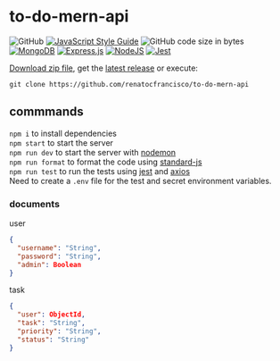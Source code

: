 # to-do-mern-api

![GitHub](https://img.shields.io/github/license/renatocfrancisco/to-do-mern-api)
[![JavaScript Style Guide](https://img.shields.io/badge/code_style-standard-brightgreen.svg)](https://standardjs.com)
![GitHub code size in bytes](https://img.shields.io/github/languages/code-size/renatocfrancisco/to-do-mern-api)
[![MongoDB](https://img.shields.io/badge/MongoDB-%234ea94b.svg?style=flat&logo=mongodb&logoColor=white)](https://mongoosejs.com/)
[![Express.js](https://img.shields.io/badge/Express.js-%23404d59.svg?style=flat&logo=express&logoColor=%2361DAFB)](https://expressjs.com/)
[![NodeJS](https://img.shields.io/badge/Node.js-6DA55F?style=flat&logo=node.js&logoColor=white)](https://nodejs.org/en)
[![Jest](https://img.shields.io/badge/-Jest-%2399425b?style=flat&logo=jest&logoColor=white)](https://jestjs.io/)

[Download zip file](https://github.com/renatocfrancisco/to-do-mern-api/archive/refs/heads/main.zip), get the [latest release](https://github.com/renatocfrancisco/to-do-mern-api/releases/latest) or execute:
```
git clone https://github.com/renatocfrancisco/to-do-mern-api
```

## commmands

`npm i` to install dependencies <br>
`npm start` to start the server <br>
`npm run dev` to start the server with [nodemon](https://nodemon.io/) <br>
`npm run format` to format the code using [standard-js](https://standardjs.com/) <br>
`npm run test` to run the tests using [jest](https://jestjs.io/) and [axios](https://axios-http.com/) <br>
Need to create a `.env` file for the test and secret environment variables. <br>

### documents

user

```json
{
  "username": "String",
  "password": "String",
  "admin": Boolean
}
```

task

```json
{
  "user": ObjectId,
  "task": "String",
  "priority": "String",
  "status": "String"
}
```
